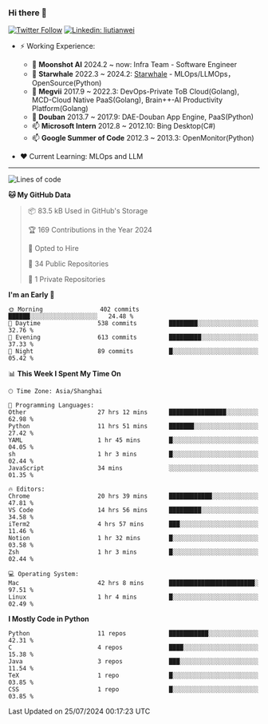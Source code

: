 ### Hi there 👋

[![Twitter Follow](https://img.shields.io/twitter/follow/tianweidut?style=social)](https://twitter.com/tianweidut)
[![Linkedin: liutianwei](https://img.shields.io/badge/-liutianwei-blue?style=flat-square&logo=Linkedin&logoColor=white&link=https://www.linkedin.com/in/liutianwei/)](https://www.linkedin.com/in/liutianwei/)

- ⚡ Working Experience:
  - 🔭 **Moonshot AI**  2024.2 ~ now: Infra Team - Software Engineer
  - 🌱 **Starwhale** 2022.3 ~ 2024.2: [Starwhale](https://github.com/star-whale/starwhale) - MLOps/LLMOps，OpenSource(Python)
  - 🌱 **Megvii** 2017.9 ~ 2022.3: DevOps-Private ToB Cloud(Golang), MCD-Cloud Native PaaS(Golang), Brain++-AI Productivity Platform(Golang)
  - 🌱 **Douban** 2013.7 ~ 2017.9: DAE-Douban App Engine, PaaS(Python)
  - 📫 **Microsoft Intern** 2012.8 ~ 2012.10: Bing Desktop(C#)
  - 📫 **Google Summer of Code** 2012.3 ~ 2013.3: OpenMonitor(Python)

- ❤️ Current Learning: MLOps and LLM

---
<!--START_SECTION:waka-->
![Lines of code](https://img.shields.io/badge/From%20Hello%20World%20I%27ve%20Written-1.0%20million%20lines%20of%20code-blue)

**🐱 My GitHub Data** 

> 📦 83.5 kB Used in GitHub's Storage 
 > 
> 🏆 169 Contributions in the Year 2024
 > 
> 💼 Opted to Hire
 > 
> 📜 34 Public Repositories 
 > 
> 🔑 1 Private Repositories 
 > 
**I'm an Early 🐤** 

```text
🌞 Morning                402 commits         ██████░░░░░░░░░░░░░░░░░░░   24.48 % 
🌆 Daytime                538 commits         ████████░░░░░░░░░░░░░░░░░   32.76 % 
🌃 Evening                613 commits         █████████░░░░░░░░░░░░░░░░   37.33 % 
🌙 Night                  89 commits          █░░░░░░░░░░░░░░░░░░░░░░░░   05.42 % 
```


📊 **This Week I Spent My Time On** 

```text
🕑︎ Time Zone: Asia/Shanghai

💬 Programming Languages: 
Other                    27 hrs 12 mins      ████████████████░░░░░░░░░   62.98 % 
Python                   11 hrs 51 mins      ███████░░░░░░░░░░░░░░░░░░   27.42 % 
YAML                     1 hr 45 mins        █░░░░░░░░░░░░░░░░░░░░░░░░   04.05 % 
sh                       1 hr 3 mins         █░░░░░░░░░░░░░░░░░░░░░░░░   02.44 % 
JavaScript               34 mins             ░░░░░░░░░░░░░░░░░░░░░░░░░   01.35 % 

🔥 Editors: 
Chrome                   20 hrs 39 mins      ████████████░░░░░░░░░░░░░   47.81 % 
VS Code                  14 hrs 56 mins      █████████░░░░░░░░░░░░░░░░   34.58 % 
iTerm2                   4 hrs 57 mins       ███░░░░░░░░░░░░░░░░░░░░░░   11.46 % 
Notion                   1 hr 32 mins        █░░░░░░░░░░░░░░░░░░░░░░░░   03.58 % 
Zsh                      1 hr 3 mins         █░░░░░░░░░░░░░░░░░░░░░░░░   02.44 % 

💻 Operating System: 
Mac                      42 hrs 8 mins       ████████████████████████░   97.51 % 
Linux                    1 hr 4 mins         █░░░░░░░░░░░░░░░░░░░░░░░░   02.49 % 
```

**I Mostly Code in Python** 

```text
Python                   11 repos            ███████████░░░░░░░░░░░░░░   42.31 % 
C                        4 repos             ████░░░░░░░░░░░░░░░░░░░░░   15.38 % 
Java                     3 repos             ███░░░░░░░░░░░░░░░░░░░░░░   11.54 % 
TeX                      1 repo              █░░░░░░░░░░░░░░░░░░░░░░░░   03.85 % 
CSS                      1 repo              █░░░░░░░░░░░░░░░░░░░░░░░░   03.85 % 
```




 Last Updated on 25/07/2024 00:17:23 UTC
<!--END_SECTION:waka-->

